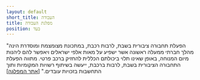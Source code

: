 ```yaml
---
layout: default
short_title: העבודה
title: מפלגת העבודה
position: בעד
---
```


"הפעלת תחבורה ציבורית בשבת, לרבות רכבת, במתכונת מצומצמת ומוסדרת הינה מהלך חברתי ממעלה ראשונה אשר ישפיע על מאות אלפי ישראלים ויאפשר להם ליהנות מיום המנוחה, באופן שאינו תלוי ביכולתם הכללית להחזיק ברכב פרטי. מתווה הפעלת התחבורה הציבורית בשבת, לרבות ברכבת, ייעשה בשיתוף רשויות המקומיות ותוך התחשבות בזכויות עובדים." [[אתר המפלגה](https://www.havoda.org.il/)]
